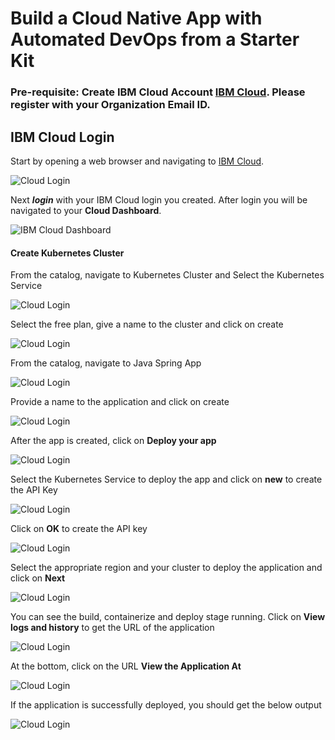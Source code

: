 # Build a Cloud Native App with Automated DevOps from a Starter Kit

### Pre-requisite: Create IBM Cloud Account [IBM Cloud](https://ibm.biz/BdqAuc). Please register with your Organization Email ID.

## IBM Cloud Login

Start by opening a web browser and navigating to [IBM Cloud](https://cloud.ibm.com/).

![Cloud Login](images/Cloud-Login.png)

Next **_login_** with your IBM Cloud login you created. After login you will be navigated to your **Cloud Dashboard**.

![IBM Cloud Dashboard](images/IBM_Cloud_Dashboard.png)

#### Create Kubernetes Cluster

From the catalog, navigate to Kubernetes Cluster and Select the Kubernetes Service

![Cloud Login](images/First.png)

Select the free plan, give a name to the cluster and click on create

![Cloud Login](images/Second.png)

From the catalog, navigate to Java Spring App

![Cloud Login](images/Third.png)

Provide a name to the application and click on create

![Cloud Login](images/Fourth.png)

After the app is created, click on **Deploy your app**

![Cloud Login](images/Fifth.png)

Select the Kubernetes Service to deploy the app and click on **new** to create the API Key

![Cloud Login](images/Sixth.png)

Click on **OK** to create the API key

![Cloud Login](images/Seventh.png)

Select the appropriate region and your cluster to deploy the application and click on **Next**

![Cloud Login](images/eighth.png)

You can see the build, containerize and deploy stage running. Click on **View logs and history** to get the URL of the application

![Cloud Login](images/ninth.png)

At the bottom, click on the URL **View the Application At**  

![Cloud Login](images/tenth.png)

If the application is successfully deployed, you should get the below output

![Cloud Login](images/output.png)
